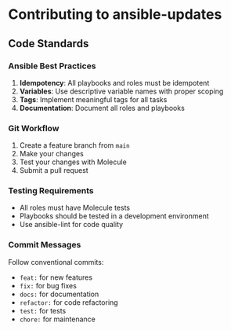 # Contributing to ansible-updates

## Code Standards

### Ansible Best Practices

1. **Idempotency**: All playbooks and roles must be idempotent
2. **Variables**: Use descriptive variable names with proper scoping
3. **Tags**: Implement meaningful tags for all tasks
4. **Documentation**: Document all roles and playbooks

### Git Workflow

1. Create a feature branch from `main`
2. Make your changes
3. Test your changes with Molecule
4. Submit a pull request

### Testing Requirements

- All roles must have Molecule tests
- Playbooks should be tested in a development environment
- Use ansible-lint for code quality

### Commit Messages

Follow conventional commits:
- `feat:` for new features
- `fix:` for bug fixes
- `docs:` for documentation
- `refactor:` for code refactoring
- `test:` for tests
- `chore:` for maintenance
